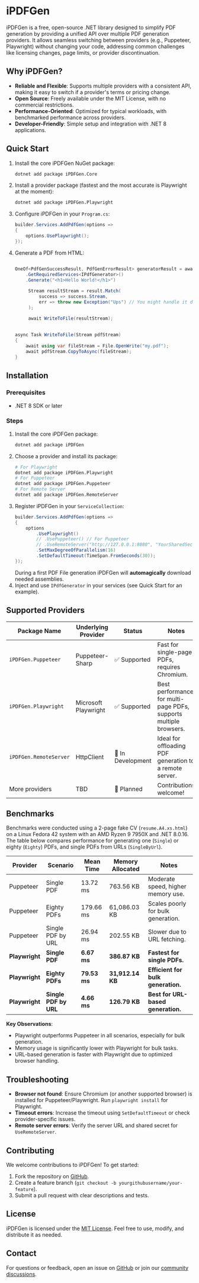 # iPDFGen

iPDFGen is a free, open-source .NET library designed to simplify PDF generation by providing a unified API over multiple PDF generation providers. It allows seamless switching between providers (e.g., Puppeteer, Playwright) without changing your code, addressing common challenges like licensing changes, page limits, or provider discontinuation.

## Why iPDFGen?

- **Reliable and Flexible**: Supports multiple providers with a consistent API, making it easy to switch if a provider's terms or pricing change.
- **Open Source**: Freely available under the MIT License, with no commercial restrictions.
- **Performance-Oriented**: Optimized for typical workloads, with benchmarked performance across providers.
- **Developer-Friendly**: Simple setup and integration with .NET 8 applications.

## Quick Start

1. Install the core iPDFGen NuGet package:
   ```bash
   dotnet add package iPDFGen.Core
   ```
2. Install a provider package (fastest and the most accurate is Playwright at the moment):
   ```bash
   dotnet add package iPDFGen.Playwright
   ```
3. Configure iPDFGen in your `Program.cs`:
   ```csharp
   builder.Services.AddPdfGen(options =>
   {
       options.UsePlaywright();
   });
   ```
4. Generate a PDF from HTML:
   ```csharp
   
   OneOf<PdfGenSuccessResult, PdfGenErrorResult> generatorResult = await app.Service
       .GetRequiredServices<IPdfGenerator>()
       .Generate("<h1>Hello World!</h1>")
       
        Stream resultStream = result.Match(
            success => success.Stream,
            err => throw new Exception("Ups") // You might handle it differently upon a need
        );

        await WriteToFile(resultStream);
        
        
   async Task WriteToFile(Stream pdfStream)
   {
       await using var fileStream = File.OpenWrite("my.pdf");
       await pdfStream.CopyToAsync(fileStream);
   }
   ```

## Installation

### Prerequisites
- .NET 8 SDK or later

### Steps
1. Install the core iPDFGen package:
   ```bash
   dotnet add package iPDFGen
   ```
2. Choose a provider and install its package:
   ```bash
   # For Playwright
   dotnet add package iPDFGen.Playwright
   # For Puppeteer
   dotnet add package iPDFGen.Puppeteer
   # For Remote Server
   dotnet add package iPDFGen.RemoteServer
   ```
3. Register iPDFGen in your `ServiceCollection`:
   ```csharp
   builder.Services.AddPdfGen(options =>
   {
       options
           .UsePlaywright() 
           // .UsePuppeteer() // For Puppeteer
           // .UseRemoteServer("http://127.0.0.1:8080", "YourSharedSecret123456780$") // For remote server
           .SetMaxDegreeOfParallelism(16)
           .SetDefaultTimeout(TimeSpan.FromSeconds(30));
   });
   ```
   During a first PDF File generation iPDFGen will **automagically** download needed assemblies.
4. Inject and use `IPdfGenerator` in your services (see Quick Start for an example).

## Supported Providers

| Package Name            | Underlying Provider      | Status            | Notes                                                                 |
|-------------------------|--------------------------|-------------------|----------------------------------------------------------------------|
| `iPDFGen.Puppeteer`     | Puppeteer-Sharp          | ✅ Supported       | Fast for single-page PDFs, requires Chromium.                         |
| `iPDFGen.Playwright`    | Microsoft Playwright     | ✅ Supported       | Best performance for multi-page PDFs, supports multiple browsers.     |
| `iPDFGen.RemoteServer`  | HttpClient               | 🚧 In Development | Ideal for offloading PDF generation to a remote server.               |
| More providers          | TBD                      | 🚧 Planned        | Contributions welcome!                                                |

## Benchmarks

Benchmarks were conducted using a 2-page fake CV (`resume.A4.xs.html`) on a Linux Fedora 42 system with an
AMD Ryzen 9 7950X and .NET 8.0.16. The table below compares performance for generating one (`Single`) or eighty (`Eighty`) PDFs,
and single PDFs from URLs (`SingleByUrl`).

| Provider           | Scenario              | Mean Time    | Memory Allocated | Notes                               |
|--------------------|-----------------------|--------------|------------------|-------------------------------------|
| Puppeteer          | Single PDF            | 13.72 ms     | 763.56 KB        | Moderate speed, higher memory use.  |
| Puppeteer          | Eighty PDFs           | 179.66 ms    | 61,086.03 KB     |  Scales poorly for bulk generation. |
| Puppeteer          | Single PDF by URL     |  26.94 ms    | 202.55 KB        | Slower due to URL fetching.         |
| **Playwright**     | **Single PDF**        | **6.67 ms**  | **386.87 KB**    | **Fastest for single PDFs.**        |
| **Playwright**     | **Eighty PDFs**       | **79.53 ms** | **31,912.14 KB** | **Efficient for bulk generation.**  |
| **Playwright**     | **Single PDF by URL** | **4.66 ms**  | **126.79 KB**    | **Best for URL-based generation.**  |

**Key Observations**:
- Playwright outperforms Puppeteer in all scenarios, especially for bulk generation.
- Memory usage is significantly lower with Playwright for bulk tasks.
- URL-based generation is faster with Playwright due to optimized browser handling.

## Troubleshooting

- **Browser not found**: Ensure Chromium (or another supported browser) is installed for Puppeteer/Playwright. Run `playwright install` for Playwright.
- **Timeout errors**: Increase the timeout using `SetDefaultTimeout` or check provider-specific issues.
- **Remote server errors**: Verify the server URL and shared secret for `UseRemoteServer`.

## Contributing

We welcome contributions to iPDFGen! To get started:
1. Fork the repository on [GitHub](https://github.com/marisvigulis/iPDFGen).
2. Create a feature branch (`git checkout -b yourgithubusername/your-feature`).
3. Submit a pull request with clear descriptions and tests.

[//]: # (See [CONTRIBUTING.md]&#40;link-to-contributing-file&#41; for details.)

## License

iPDFGen is licensed under the [MIT License](LICENSE). Feel free to use, modify, and distribute it as needed.

## Contact

For questions or feedback, open an issue on [GitHub](https://github.com/marisvigulis/iPDFGen) or join our [community discussions](https://github.com/marisvigulis/iPDFGen/discussions).